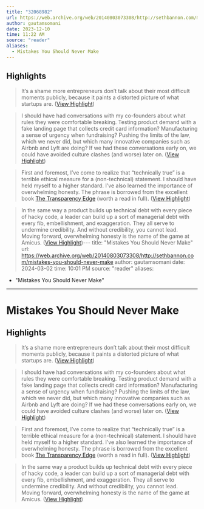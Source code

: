 ```yaml
---
title: "32068982"
url: https://web.archive.org/web/20140803073308/http://sethbannon.com/mistakes-you-should-never-make
author: gautamsomani
date: 2023-12-10
time: 11:22 AM
source: "reader"
aliases:
  - Mistakes You Should Never Make
---
```

## Highlights
> It’s a shame more entrepreneurs don’t talk about their most difficult moments publicly, because it paints a distorted picture of what startups are. ([View Highlight](https://read.readwise.io/read/01ha1jxxb8b6av094921p6h91a))

> I should have had conversations with my co-founders about what rules they were comfortable breaking. Testing product demand with a fake landing page that collects credit card information? Manufacturing a sense of urgency when fundraising? Pushing the limits of the law, which we never did, but which many innovative companies such as Airbnb and Lyft are doing? If we had these conversations early on, we could have avoided culture clashes (and worse) later on. ([View Highlight](https://read.readwise.io/read/01ha1k553tgqrcj3vvyq9es9bv))

> First and foremost, I’ve come to realize that “technically true” is a terrible ethical measure for a (non-technical) statement. I should have held myself to a higher standard. I’ve also learned the importance of overwhelming honesty. The phrase is borrowed from the excellent book [The Transparency Edge](https://web.archive.org/web/20140803073308/http://smile.amazon.com/The-Transparency-Edge-Elizabeth-Pagano/dp/0071458840/) (worth a read in full). ([View Highlight](https://read.readwise.io/read/01ha1kacsgp5dvebvavn13jjy2))

> In the same way a product builds up technical debt with every piece of hacky code, a leader can build up a sort of managerial debt with every fib, embellishment, and exaggeration. They all serve to undermine credibility. And without credibility, you cannot lead. Moving forward, overwhelming honesty is the name of the game at Amicus. ([View Highlight](https://read.readwise.io/read/01ha1kavzbzw5wrx8zbj8qghpz))---
title: "Mistakes You Should Never Make"
url: https://web.archive.org/web/20140803073308/http://sethbannon.com/mistakes-you-should-never-make
author: gautamsomani
date: 2024-03-02
time: 10:01 PM
source: "reader"
aliases:
  - "Mistakes You Should Never Make"
---
# Mistakes You Should Never Make

## Highlights
> It’s a shame more entrepreneurs don’t talk about their most difficult moments publicly, because it paints a distorted picture of what startups are. ([View Highlight](https://read.readwise.io/read/01ha1jxxb8b6av094921p6h91a))

> I should have had conversations with my co-founders about what rules they were comfortable breaking. Testing product demand with a fake landing page that collects credit card information? Manufacturing a sense of urgency when fundraising? Pushing the limits of the law, which we never did, but which many innovative companies such as Airbnb and Lyft are doing? If we had these conversations early on, we could have avoided culture clashes (and worse) later on. ([View Highlight](https://read.readwise.io/read/01ha1k553tgqrcj3vvyq9es9bv))

> First and foremost, I’ve come to realize that “technically true” is a terrible ethical measure for a (non-technical) statement. I should have held myself to a higher standard. I’ve also learned the importance of overwhelming honesty. The phrase is borrowed from the excellent book [The Transparency Edge](https://web.archive.org/web/20140803073308/http://smile.amazon.com/The-Transparency-Edge-Elizabeth-Pagano/dp/0071458840/) (worth a read in full). ([View Highlight](https://read.readwise.io/read/01ha1kacsgp5dvebvavn13jjy2))

> In the same way a product builds up technical debt with every piece of hacky code, a leader can build up a sort of managerial debt with every fib, embellishment, and exaggeration. They all serve to undermine credibility. And without credibility, you cannot lead. Moving forward, overwhelming honesty is the name of the game at Amicus. ([View Highlight](https://read.readwise.io/read/01ha1kavzbzw5wrx8zbj8qghpz))

